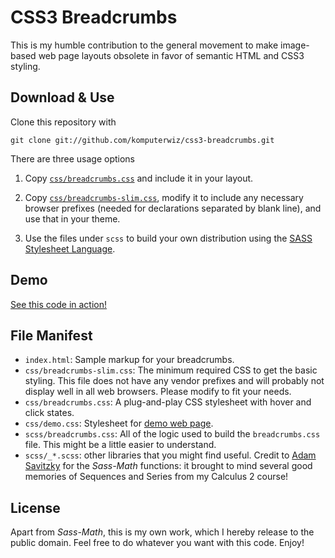 CSS3 Breadcrumbs
================
This is my humble contribution to the general movement to make image-based web
page layouts obsolete in favor of semantic HTML and CSS3 styling.

Download &amp; Use
------------------
Clone this repository with

    git clone git://github.com/komputerwiz/css3-breadcrumbs.git

There are three usage options

1.  Copy [`css/breadcrumbs.css`][breadcrumb-css] and include it in your
    layout.
    
2.  Copy [`css/breadcrumbs-slim.css`][breadcrumb-slim], modify it to include
    any necessary browser prefixes (needed for declarations separated by blank
    line), and use that in your theme.

3.  Use the files under `scss` to build your own distribution using the
    [SASS Stylesheet Language][sass].

Demo
----
[See this code in action!][demo]

File Manifest
-------------
* `index.html`: Sample markup for your breadcrumbs.
* `css/breadcrumbs-slim.css`: The minimum required CSS to get the basic styling.
  This file does not have any vendor prefixes and will probably not display well
  in all web browsers. Please modify to fit your needs.
* `css/breadcrumbs.css`: A plug-and-play CSS stylesheet with hover and click
  states.
* `css/demo.css`: Stylesheet for [demo web page][demo].
* `scss/breadcrumbs.css`: All of the logic used to build the `breadcrumbs.css`
  file. This might be a little easier to understand.
* `scss/_*.scss`: other libraries that you might find useful. Credit to
  [Adam Savitzky][adambom-sass-math] for the _Sass-Math_ functions: it brought
  to mind several good memories of Sequences and Series from my Calculus 2
  course!

License
-------
Apart from _Sass-Math_, this is my own work, which I hereby release to the
public domain. Feel free to do whatever you want with this code. Enjoy!

[breadcrumb-css]: https://github.com/komputerwiz/css3-breadcrumbs/blob/master/css/breadcrumbs.css
[breadcrumb-slim]: https://github.com/komputerwiz/css3-breadcrumbs/blob/master/css/breadcrumbs-slim.css
[sass]: http://sass-lang.com "Syntactically Awesome StyleSheets"
[demo]: http://komputerwiz.net/demos/css3-breadcrumbs/
[adambom-sass-math]: https://github.com/adambom/Sass-Math/blob/master/math.scss
